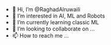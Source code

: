 - 👋 Hi, I’m @RaghadAlruwaili
- 👀 I’m interested in AI, ML and Robots
- 🌱 I’m currently learning classic ML
- 💞️ I’m looking to collaborate on ...
- 📫 How to reach me ...

<!---
RaghadAlruwily/RaghadAlruwily is a ✨ special ✨ repository because its `README.md` (this file) appears on your GitHub profile.
You can click the Preview link to take a look at your changes.
--->
